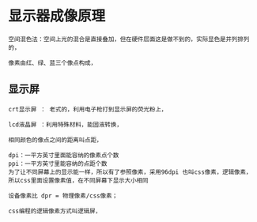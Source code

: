 # 显示器成像原理
    空间混色法：空间上光的混合是直接叠加，但在硬件层面这是做不到的，实际显色是并列排列的，

    像素由红、绿、蓝三个像点构成，



## 显示屏
    crt显示屏 ： 老式的，利用电子枪打到显示屏的荧光粉上，

    lcd液晶屏 ：利用特殊材料，能固液转换，

    相同颜色的像点之间的距离叫点距，

    dpi：一平方英寸里面能容纳的像素点个数
    ppi：一平方英寸里能容纳的点距个数
    为了让不同屏幕上的显示能一样，所以有了参照像素，采用96dpi 也叫css像素，逻辑像素，所以css里面设置像素值，在不同屏幕下显示大小相同

    设备像素比 dpr = 物理像素/css像素；

    css编程的逻辑像素方式叫逻辑屏，